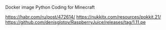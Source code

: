 Docker image
Python Coding for Minecraft

https://habr.com/ru/post/472614/
https://nukkitx.com/resources/pokkit.21/
https://github.com/denisglotov/RaspberryJuice/releases/tag/1.11.pe


